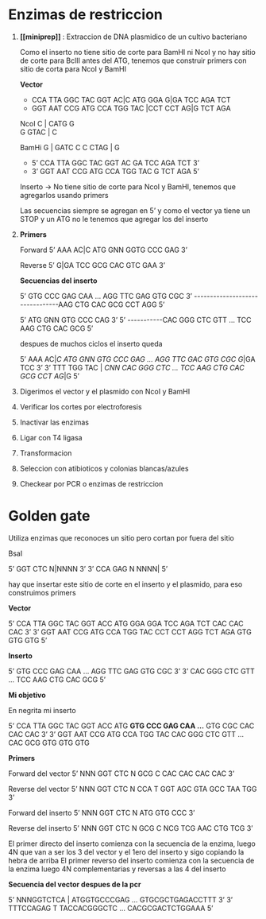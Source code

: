 # Enzimas de restriccion

1. **[[miniprep]]** : Extraccion de DNA plasmidico de un cultivo bacteriano

	Como el inserto no tiene sitio de corte para BamHI ni NcoI y no hay sitio de corte para BclII antes del ATG, tenemos que construir primers con sitio de corta para NcoI y BamHI
	
	**Vector**
	
	- CCA TTA GGC TAC GGT AC|C ATG GGA G|GA TCC AGA TCT 
	- GGT AAT CCG ATG CCA TGG TAC |CCT CCT AG|G TCT AGA 
	
	NcoI 
	C | CATG G  
	G GTAC | C
	
	BamHi
	G | GATC C
	C CTAG | G
	
	- 5’ CCA TTA GGC TAC GGT AC                 GA TCC AGA TCT 3’ 
	- 3’ GGT AAT CCG ATG CCA TGG TAC                 G TCT AGA  5’
	
	Inserto → No tiene sitio de corte para NcoI y BamHI, tenemos que agregarlos usando primers
	
	Las secuencias siempre se agregan en 5’ y como el vector ya tiene un STOP y un ATG no le tenemos que agregar los del inserto

2. **Primers**
	
	Forward
	5’ AAA AC|C ATG GNN GGTG CCC GAG 3’
	   
	Reverse
	5’ G|GA TCC GCG CAC GTC GAA 3’
	
	**Secuencias del inserto**
	
	5’ GTG CCC GAG CAA … AGG TTC GAG GTG CGC 3’
	--------------------------------AAG CTG CAC GCG CCT AGG 5’
	
	5’ ATG GNN GTG CCC CAG 3’
	5’ -----------CAC  GGG CTC GTT … TCC AAG CTG CAC GCG 5’
	
	despues de muchos ciclos el inserto queda
	
	5’ AAA AC|*C ATG GNN GTG CCC GAG … AGG TTC GAC GTG CGC G*|GA TCC 3’
	3’ TTT TGG TAC | *CNN CAC GGG CTC … TCC AAG CTG CAC GCG CCT AG*|G 5’


3. Digerimos el vector y el plasmido con NcoI y BamHI
4. Verificar los cortes por electroforesis
5. Inactivar las enzimas
6. Ligar con T4 ligasa
7. Transformacion 
8. Seleccion con atibioticos y colonias blancas/azules
9. Checkear por PCR o enzimas de restriccion

# Golden gate
Utiliza enzimas que reconoces un sitio pero cortan por fuera del sitio

BsaI

5’ GGT CTC N|NNNN 3’
3’ CCA GAG N NNNN| 5’

hay que insertar este sitio de corte en el inserto y el plasmido, para eso construimos primers

**Vector**

5’ CCA TTA GGC TAC GGT ACC ATG GGA GGA TCC AGA TCT CAC CAC CAC 3’
3’ GGT AAT CCG ATG CCA TGG TAC CCT CCT AGG TCT AGA GTG GTG GTG 5’

**Inserto**

5’ GTG CCC GAG CAA … AGG TTC GAG GTG CGC 3’
3’ CAC  GGG CTC GTT … TCC AAG CTG CAC GCG 5’

**Mi objetivo**

En negrita mi inserto

5’ CCA TTA GGC TAC GGT ACC ATG **GTG CCC GAG CAA …** GTG CGC CAC CAC CAC 3’
3’ GGT AAT CCG ATG CCA TGG TAC CAC GGG CTC GTT …   CAC GCG GTG GTG  GTG

**Primers**

Forward del vector 
5’ NNN GGT CTC N GCG C CAC CAC CAC CAC 3’

Reverse del vector
5’ NNN GGT CTC N CCA T GGT AGC GTA GCC TAA TGG 3’

Forward del inserto
5’ NNN GGT CTC N ATG GTG CCC 3’

Reverse del inserto
5’ NNN GGT CTC N GCG C NCG TCG AAC CTG TCG 3’

El primer directo del inserto comienza con la secuencia de la enzima, luego 4N que van a ser los 3 del vector y el 1ero del inserto y sigo copiando la hebra de arriba
El primer reverso del inserto comienza con la secuencia de la enzima luego 4N complementarias y reversas a las 4 del inserto

**Secuencia del vector despues de la  pcr**

5’ NNNGGTCTCA | ATGGTGCCCGAG … GTGCGCTGAGACCTTT 3’
3’ TTTCCAGAG T    TACCACGGGCTC … CACGCGACTCTGGAAA 5’